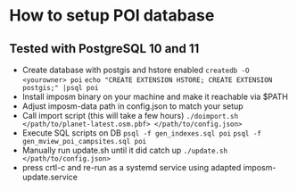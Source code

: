 # How to setup POI database
## Tested with PostgreSQL 10 and 11

* Create database with postgis and hstore enabled
  `createdb -O <yourowner> poi`
  `echo "CREATE EXTENSION HSTORE; CREATE EXTENSION postgis;" |psql poi`
* Install imposm binary on your machine and make it reachable via $PATH
* Adjust imposm-data path in config.json to match your setup
* Call import script (this will take a few hours)
  `./doimport.sh </path/to/planet-latest.osm.pbf> </path/to/config.json>`
* Execute SQL scripts on DB
  `psql -f gen_indexes.sql poi`
  `psql -f gen_mview_poi_campsites.sql poi`
* Manually run update.sh until it did catch up
  `./update.sh </path/to/config.json>`
* press crtl-c and re-run as a systemd service using adapted imposm-update.service






